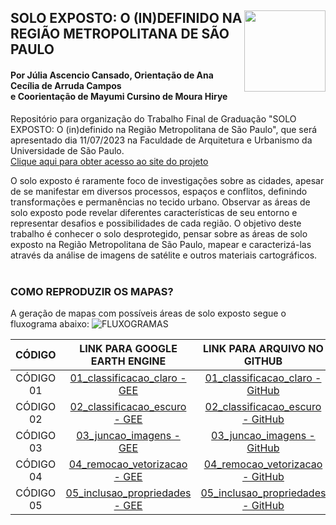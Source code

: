 <div class="fluid-row" id="header">
    <div id="column">
        <div class = "blocks">
            <img src='https://github.com/JuliaCansado/SOLO-EXPOSTO/assets/68694598/76706e91-bceb-46ed-82d5-b3702dcea450' height='auto' width='130' align='right'>
        </div>
    </div>
    <h2 class="title toc-ignore">SOLO EXPOSTO: O (IN)DEFINIDO NA REGIÃO METROPOLITANA DE SÃO PAULO </h2>
</div>

        
#### Por Júlia Ascencio Cansado, Orientação de Ana Cecília de Arruda Campos <br> e Coorientação de Mayumi Cursino de Moura Hirye

Repositório para organização do Trabalho Final de Graduação "SOLO EXPOSTO: O (in)definido na Região Metropolitana de São Paulo", que será apresentado dia 11/07/2023 na Faculdade de Arquitetura e Urbanismo da Universidade de São Paulo.
<br>
[Clique aqui para obter acesso ao site do projeto](https://juliacansado.github.io/SOLO-EXPOSTO/index.html)

O solo exposto é raramente foco de investigações sobre as cidades, apesar de se manifestar em diversos processos, espaços e conflitos, definindo transformações e permanências no tecido urbano. Observar as áreas de solo exposto pode revelar diferentes características de seu entorno e representar desafios e possibilidades de cada região. O objetivo deste trabalho é conhecer o solo desprotegido, pensar sobre as áreas de solo exposto na Região Metropolitana de São Paulo, mapear e caracterizá-las através da análise de imagens de satélite e outros materiais cartográficos. 
<br>
<br>
### COMO REPRODUZIR OS MAPAS?
A geração de mapas com possíveis áreas de solo exposto segue o fluxograma abaixo:
![FLUXOGRAMAS](https://github.com/JuliaCansado/SOLO-EXPOSTO/assets/68694598/a97e508a-9357-4b2a-95fb-9e32a0fbd902)


| CÓDIGO | LINK PARA GOOGLE EARTH ENGINE | LINK PARA ARQUIVO NO GITHUB|
|:------:|:-----------------------------:|:--------------------------:|
|CÓDIGO 01| [01_classificacao_claro - GEE](https://code.earthengine.google.com/0531cc88bf63fb2d0fb9754ebf9e3d5f)|[01_classificacao_claro - GitHub](https://code.earthengine.google.com/a7b9e74e5e18b9288bc0f64f518b6548) |
|CÓDIGO 02| [02_classificacao_escuro - GEE](https://code.earthengine.google.com/a7b9e74e5e18b9288bc0f64f518b6548)|[02_classificacao_escuro - GitHub](https://code.earthengine.google.com/a7b9e74e5e18b9288bc0f64f518b6548)|
| CÓDIGO 03| [03_juncao_imagens - GEE](https://code.earthengine.google.com/ce3c7eb4a7e3adf794b0df86f86c23c1)| [03_juncao_imagens - GitHub](https://code.earthengine.google.com/ce3c7eb4a7e3adf794b0df86f86c23c1)|
|CÓDIGO 04| [04_remocao_vetorizacao - GEE](https://code.earthengine.google.com/36e9340e970e3cd7c082fce29ca6c3fb)|[04_remocao_vetorizacao - GitHub](https://code.earthengine.google.com/36e9340e970e3cd7c082fce29ca6c3fb)|
|CÓDIGO 05| [05_inclusao_propriedades - GEE](https://code.earthengine.google.com/f48eae8cc0f3fb69df3c1e01c074d599)|[05_inclusao_propriedades - GitHub](https://code.earthengine.google.com/f48eae8cc0f3fb69df3c1e01c074d599)|











